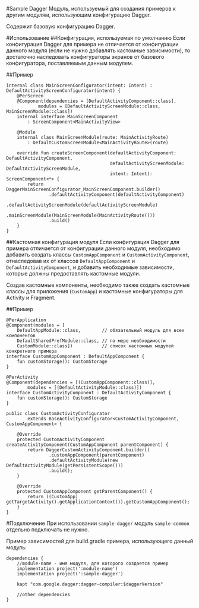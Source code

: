 #Sample Dagger
Модуль, используемый для создания примеров к другим модулям,
использующим конфигурацию Dagger.

Содержит базовую конфигурацию Dagger.

#Использование
##Конфигурация, используемая по умолчанию
Если конфигурация Dagger для примера не отличается от конфигурации данного модуля
(если не нужно добавлять кастомные зависимости), то достаточно наследовать
конфигураторы экранов от базового конфигуратора, поставляемым данным модулем.

##Пример
```
internal class MainScreenConfigurator(intent: Intent) : DefaultActivityScreenConfigurator(intent) {
    @PerScreen
    @Component(dependencies = [DefaultActivityComponent::class],
            modules = [DefaultActivityScreenModule::class, MainScreenModule::class])
    internal interface MainScreenComponent
        : ScreenComponent<MainActivityView>

    @Module
    internal class MainScreenModule(route: MainActivityRoute)
        : DefaultCustomScreenModule<MainActivityRoute>(route)

    override fun createScreenComponent(defaultActivityComponent: DefaultActivityComponent,
                                       defaultActivityScreenModule: DefaultActivityScreenModule,
                                       intent: Intent): ScreenComponent<*> {
        return DaggerMainScreenConfigurator_MainScreenComponent.builder()
                .defaultActivityComponent(defaultActivityComponent)
                .defaultActivityScreenModule(defaultActivityScreenModule)
                .mainScreenModule(MainScreenModule(MainActivityRoute()))
                .build()
    }
}
```

##Кастомная конфигурация модуля
Если конфигурация Dagger для примера отличается от конфигурации данного модуля,
необходимо добавить создать классы ```CustomAppComponent```
и ```CustomActivityComponent```, отнаследовав их от классов
```DefaultAppComponent``` и ```DefaultActivityComponent```, и добавить
необходимые зависимости, которые должны предоставлять кастомные модули.

Создав кастомные компоненты, необходимо также создать кастомные классы
для приложения (```CustomApp```) и кастомные конфигураторы для Activity и Fragment.

##Пример
```
@PerApplication
@Component(modules = [
    DefaultAppModule::class,        // обязательный модуль для всех компонентов
    DefaultSharedPrefModule::class, // по мере необходимости
    CustomModule::class])           // список кастомных модулей конкретного примера
interface CustomAppComponent : DefaultAppComponent {
    fun customStorage(): CustomStorage
}
```
```
@PerActivity
@Component(dependencies = [(CustomAppComponent::class)],
        modules = [(DefaultActivityModule::class)])
interface CustomActivityComponent : DefaultActivityComponent {
    fun customStorage(): CustomStorage
}
```
```
public class CustomActivityConfigurator 
        extends BaseActivityConfigurator<CustomActivityComponent, CustomAppComponent> {
        
    @Override
    protected CustomActivityComponent createActivityComponent(CustomAppComponent parentComponent) {
        return DaggerCustomActivityComponent.builder()
                .customAppComponent(parentComponent)
                .defaultActivityModule(new DefaultActivityModule(getPersistentScope()))
                .build();
    }

    @Override
    protected CustomAppComponent getParentComponent() {
        return ((CustomApp) getTargetActivity().getApplicationContext()).getCustomAppComponent();
    }
}
```

#Подключение
При использовании ```sample-dagger``` модуль ```sample-common``` 
отдельно подключать не нужно.

Пример зависимостей для build.gradle примера, использующего данный модуль:

```
dependencies {
    //module-name - имя модуля, для которого создается пример
    implementation project(':module-name')
    implementation project(':sample-dagger')

    kapt "com.google.dagger:dagger-compiler:$daggerVersion"

    //other dependencies
}
```